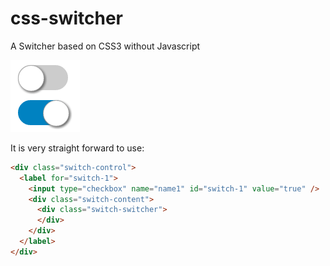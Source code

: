 # css-switcher
A Switcher based on CSS3 without Javascript

![Alt text](/screenshot.png?raw=true "How is the current component design")

It is very straight forward to use:

```html
<div class="switch-control">
  <label for="switch-1">
    <input type="checkbox" name="name1" id="switch-1" value="true" />
    <div class="switch-content">
      <div class="switch-switcher">
      </div>
    </div>
  </label>
</div>
```




